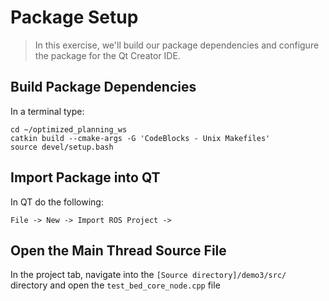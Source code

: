 # Package Setup
>In this exercise, we'll build our package dependencies and configure the package for the Qt Creator IDE. 

## Build Package Dependencies
In a terminal type:
```
cd ~/optimized_planning_ws
catkin build --cmake-args -G 'CodeBlocks - Unix Makefiles'
source devel/setup.bash
```
## Import Package into QT
In QT do the following:
```
File -> New -> Import ROS Project -> 
```

## Open the Main Thread Source File
  In the project tab, navigate into the `[Source directory]/demo3/src/` directory and open the `test_bed_core_node.cpp` file

